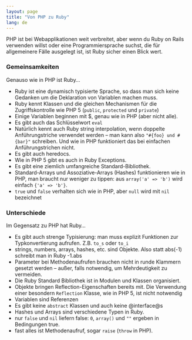 ```yaml
---
layout: page
title: "Von PHP zu Ruby"
lang: de
---
```


PHP ist bei Webapplikationen weit verbreitet, aber wenn du Ruby on Rails
verwenden willst oder eine Programmiersprache suchst, die für
allgemeinere Fälle ausgelegt ist, ist Ruby sicher einen Blick wert.

### Gemeinsamkeiten

Genauso wie in PHP ist Ruby…

* Ruby ist eine dynamisch typisierte Sprache, so dass man sich keine
  Gedanken um die Deklaration von Variablen machen muss.
* Ruby kennt Klassen und die gleichen Mechanismen für die
  Zugriffskontrolle wie PHP 5 (`public`, `protected` und `private`)
* Einige Variablen beginnen mit $, genau wie in PHP (aber nicht alle).
* Es gibt auch das Schlüsselwort `eval`
* Natürlich kennt auch Ruby string interpolation, wenn doppelte
  Anführungstriche verwendet werden – man kann also
  `"#{foo} und #{bar}"` schreiben. Und wie in PHP funktioniert das bei
  einfachen Anführungstrichen nicht.
* Es gibt auch heredocs.
* Wie in PHP 5 gibt es auch in Ruby Exceptions.
* Es gibt eine ziemlich umfangreiche Standard-Bibliothek.
* Standard-Arrays und Assoziative-Arrays (Hashes) funktionieren wie in
  PHP, man braucht nur weniger zu tippen: aus `array('a' => 'b')` wird
  einfach `{'a' => 'b'}`.
* `true` und `false` verhalten sich wie in PHP, aber `null` wird mit
  `nil` bezeichnet

### Unterschiede

Im Gegensatz zu PHP hat Ruby…

* Es gibt auch strenge Typisierung: man muss explizit Funktionen zur
  Typkonvertierung aufrufen. Z.B. `to_s` oder `to_i`
* strings, numbers, arrays, hashes, etc. sind Objekte. Also statt
  abs(-1) schreibt man in Ruby -1.abs
* Parameter bei Methodenaufrufen brauchen nicht in runde Klammern
  gesetzt werden – außer, falls notwendig, um Mehrdeutigkeit zu
  vermeiden.
* Die Ruby Standard Bibliothek ist in Modulen und Klassen organisiert.
* Objekte bringen Reflection-Eigenschaften bereits mit. Die Verwendung
  einer besondern `Reflection` Klasse, wie in PHP 5, ist nicht notwendig
* Variablen sind Referenzen
* Es gibt keine `abstract` Klassen und auch keine @interface@s
* Hashes und Arrays sind verschiedene Typen in Ruby.
* nur `false` und `nil` liefern false: `0`, `array()` und `""` ergeben
  in Bedingungen true.
* fast alles ist Methodenaufruf, sogar `raise`
  (`throw` in PHP).
